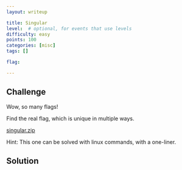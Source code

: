 ```yaml
---
layout: writeup

title: Singular
level:  # optional, for events that use levels
difficulty: easy
points: 100
categories: [misc]
tags: []

flag:

---
```


## Challenge

Wow, so many flags!

Find the real flag, which is unique in multiple ways.

[singular.zip](writeupfiles/singular.zip)

Hint: This one can be solved with linux commands, with a one-liner.

## Solution


